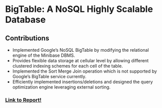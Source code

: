 # BigTable: A NoSQL Highly Scalable Database

## Contributions
<ul>
  <li>Implemented Google’s NoSQL BigTable by modifying the relational engine of the Minibase DBMS.</li>
  <li>Provides flexible data storage at cellular level by allowing different clustered indexing schemes for each cell of the table.</li>
  <li>Implemented the Sort Merge Join operation which is not supported by Google’s BigTable service currently.</li>
  <li>Efficiently implemented insertions/deletions and designed the query optimization engine leveraging external sorting.</li>
</ul>

### [Link to Report!](https://github.com/yashkotadia/dbmsi-project/blob/master/Phase%203%20Report.pdf)
